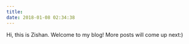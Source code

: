 ```yaml
---
title: 
date: 2018-01-08 02:34:38
---
```


Hi, this is Zishan. Welcome to my blog! More posts will come up next:)

